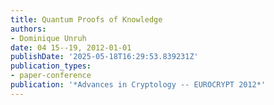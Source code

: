 ```yaml
---
title: Quantum Proofs of Knowledge
authors:
- Dominique Unruh
date: 04 15--19, 2012-01-01
publishDate: '2025-05-18T16:29:53.839231Z'
publication_types:
- paper-conference
publication: '*Advances in Cryptology -- EUROCRYPT 2012*'
---
```

